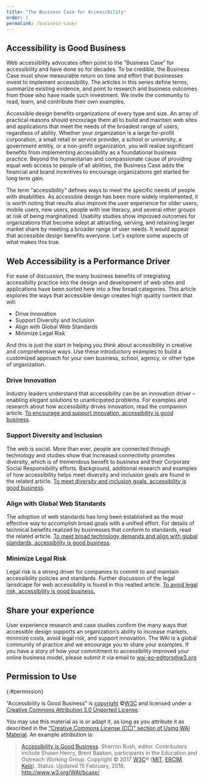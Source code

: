 ```yaml
---
title: "The Business Case for Accessibility"
order: 1
permalink: /business-case/
---
```


## Accessibility is Good Business

Web accessibility advocates often point to the “Business Case” for accessibility and have done so for decades. To be credible, the Business Case must show measurable return on time and effort that businesses invest to implement accessibility. The articles in this series define terms, summarize existing evidence, and point to research and business outcomes from those who have made such investment. We invite the community to read, learn, and contribute their own examples.  

Accessible design benefits organizations of every type and size. An array of practical reasons should encourage them all to build and maintain web sites and applications that meet the needs of the broadest range of users, regardless of ability. Whether your organization is a large for-profit corporation, a small retail or service provider, a school or university, a government entitiy, or a non-profit organization, you will realize significant benefits from implementing accessibility as a foundational business practice. Beyond the humanitarian and compassionate cause of providing equal web access to people of all abilities, the Business Case adds the financial and brand incentives to encourage organizations get started for long term gain. 

The term "accessibility" defines ways to meet the specific needs of people with disabilities. As accessible design has been more widely implemented, it is worth noting that results also improve the user experience for older users, mobile users, new users, people with low literacy, and several other groups at risk of being marginalized. Usabilty studies show improved outcomes for organizations that become adept at attracting, serving, and retaining larger market share by meeting a broader range of user needs. It would appear that accessible design benefits everyone. Let's explore some aspects of what makes this true.

## Web Accessibility is a Performance Driver 

For ease of discussion, the many business benefits of integrating accessibilty practice into the design and development of web sites and applications have been sorted here into a few broad categories. This article explores the ways that accessible design creates high quality content that will:
* Drive Innovation
* Support Diversity and Inclusion
* Align with Global Web Standards
* Minimize Legal Risk

And this is just the start in helping you think about accessibility in creative and comprehensive ways. Use these introductory examples to build a customized approach for your own business, school, agency, or other type of organization. 

### Drive Innovation
Industry leaders understand that accessibility can be an innovation driver – enabling elegant solutions to unanticipated problems. For examples and research about how accessibility drives innovation, read the companion article.  [To encourage and support innovation, accessibility is good business](https://w3c.github.io/wai-bcase/business-case/drive-innovation/).

### Support Diversity and Inclusion
The web is social. More than ever, people are connected through technology and studies show that increased connectivity promotes diversity, which is of tremendous benefit to business and their Corporate Social Responsibility efforts. Background, additional research and examples of how accessibility helps meet diversity and inclusion goals are found in the related article. [To meet diversity and inclusion goals, accessibility is good business](https://w3c.github.io/wai-bcase/business-case/diversity-inclusion/).

### Align with Global Web Standards
The adoption of web standards has long been established as the most effective way to accomplish broad goals with a unified effort. For details of technical benefits realized by businesses that conform to standards, read the related article. [To meet broad technology demands and align with global standards, accessibility is good business](https://w3c.github.io/wai-bcase/business-case/align-with-standards/).

### Minimize Legal Risk
Legal risk is a strong driver for companies to commit to and maintain accessibility policies and standards. Further discussion of the legal lansdcape for web accessibility is found in this realted article. [To avoid legal risk, accessibility is good business.](https://w3c.github.io/wai-bcase/business-case/legal-risk/)


## Share your experience
User experience research and case studies confirm the many ways that accessible design supports an organization’s ability to increase markets, minimize costs, avoid legal risk, and support innovation. The WAI is a global community of practice and we encourage you to share your examples. If you have a story of how your commitment to accessibility improved your online business model, please submit it via email to wai-eo-editors@w3.org 


## Permission to Use
{:#permission}

“Accessibility is Good Business” is [copyright](http://www.w3.org/Consortium/Legal/ipr-notice#Copyright) ©[W3C](http://www.w3.org/) and licensed under a [Creative Commons Attribution 3.0 Unported License](http://creativecommons.org/licenses/by/3.0/).

You may use this material as is or adapt it, as long as you attribute it as described in the ["Creative Commons License (CC)" section of Using WAI Material](http://www.w3.org/WAI/about/usingWAImaterial#cc). An example attribution is:

> [Accessibility is Good Business](http://www.w3.org/WAI/bcase/). Sharron Rush, editor. Contributors include Shawn Henry, Brent Baaken, participants in the Education and Outreach Working Group. Copyright © 2017 [W3C](http://www.w3.org/)®
> ([MIT](http://www.csail.mit.edu/), [ERCIM](http://www.ercim.eu/),
> [Keio](http://www.keio.ac.jp/)). Status: Updated 15 February, 2018.
> <http://www.w3.org/WAI/bcase/>

